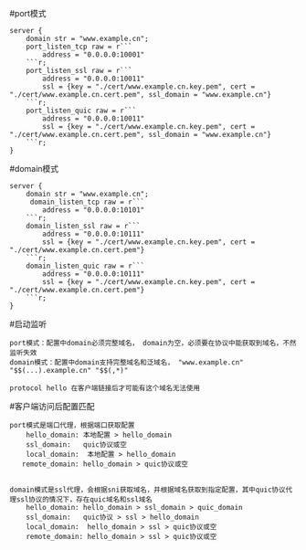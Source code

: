 #port模式
````
server {
    domain str = "www.example.cn";
    port_listen_tcp raw = r```
        address = "0.0.0.0:10001"
    ```r;
    port_listen_ssl raw = r```
        address = "0.0.0.0:10011"
        ssl = {key = "./cert/www.example.cn.key.pem", cert = "./cert/www.example.cn.cert.pem", ssl_domain = "www.example.cn"}
    ```r;
    port_listen_quic raw = r```
        address = "0.0.0.0:10011"
        ssl = {key = "./cert/www.example.cn.key.pem", cert = "./cert/www.example.cn.cert.pem", ssl_domain = "www.example.cn"}
    ```r;
}
````

#domain模式
````
server {
    domain str = "www.example.cn";
     domain_listen_tcp raw = r```
        address = "0.0.0.0:10101"
    ```r;
    domain_listen_ssl raw = r```
        address = "0.0.0.0:10111"
        ssl = {key = "./cert/www.example.cn.key.pem", cert = "./cert/www.example.cn.cert.pem"}
    ```r;
    domain_listen_quic raw = r```
        address = "0.0.0.0:10111"
        ssl = {key = "./cert/www.example.cn.key.pem", cert = "./cert/www.example.cn.cert.pem"}
    ```r;
}
````

#启动监听
````
port模式：配置中domain必须完整域名， domain为空，必须要在协议中能获取到域名，不然监听失效
domain模式：配置中domain支持完整域名和泛域名， "www.example.cn"  "$$(...).example.cn" "$$(,*)"

protocol hello 在客户端链接后才可能有这个域名无法使用
````

#客户端访问后配置匹配
````
port模式是端口代理，根据端口获取配置
    hello_domain: 本地配置 > hello_domain
    ssl_domain:   quic协议或空
    local_domain:  本地配置 > hello_domain
   remote_domain: hello_domain > quic协议或空


domain模式是ssl代理，会根据sni获取域名，并根据域名获取到指定配置，其中quic协议代理ssl协议的情况下，存在quic域名和ssl域名
    hello_domain: hello_domain > ssl_domain > quic_domain
    ssl_domain:   quic协议 > ssl > hello_domain
    local_domain:  hello_domain > ssl > quic协议或空
    remote_domain: hello_domain > ssl > quic协议或空
````